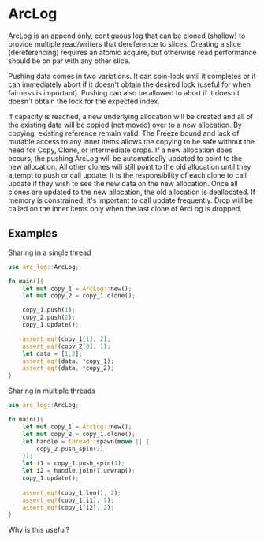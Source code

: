 # ArcLog

ArcLog is an append only, contiguous log that can be cloned (shallow) to provide multiple read/writers that
dereference to slices. Creating a slice (dereferencing) requires an atomic acquire, but otherwise
read performance should be on par with any other slice.

Pushing data comes in two variations. It can spin-lock until it completes or it can immediately abort if it doesn't obtain the desired lock (useful for when fairness is important). Pushing can also be allowed to abort if it doesn't doesn't obtain the lock for the expected index.

If capacity is reached, a new underlying allocation will be created and all of the existing data will be copied (not moved) over to
a new allocation. By copying, existing reference remain valid. The Freeze bound and lack of mutable access to 
any inner items allows the copying to be safe without the need for Copy, Clone, or intermediate drops. 
If a new allocation does occurs, the pushing ArcLog will be automatically updated to point to the new allocation. All other clones will still
point to the old allocation until they attempt to push or call update. It is the responsibility of each clone to
call update if they wish to see the new data on the new allocation. Once all clones are updated to the new
allocation, the old allocation is deallocated. If memory is constrained, it's important to call update frequently. Drop will be called on the inner items only when the last clone of ArcLog is dropped.

## Examples

Sharing in a single thread

```rust
use arc_log::ArcLog;

fn main(){
    let mut copy_1 = ArcLog::new();
    let mut copy_2 = copy_1.clone();

    copy_1.push(1);
    copy_2.push(2);
    copy_1.update();

    assert_eq!(copy_1[1], 2);
    assert_eq!(copy_2[0], 1);
    let data = [1,2];
    assert_eq!(data, *copy_1);
    assert_eq!(data, *copy_2);
}
```

Sharing in multiple threads

```rust
use arc_log::ArcLog;

fn main(){
    let mut copy_1 = ArcLog::new();
    let mut copy_2 = copy_1.clone();
    let handle = thread::spawn(move || {
        copy_2.push_spin(2)
    });
    let i1 = copy_1.push_spin(1);
    let i2 = handle.join().unwrap();
    copy_1.update();
    
    assert_eq!(copy_1.len(), 2);
    assert_eq!(copy_1[i1], 1);
    assert_eq!(copy_1[i2], 2);
}
```

Why is this useful?
